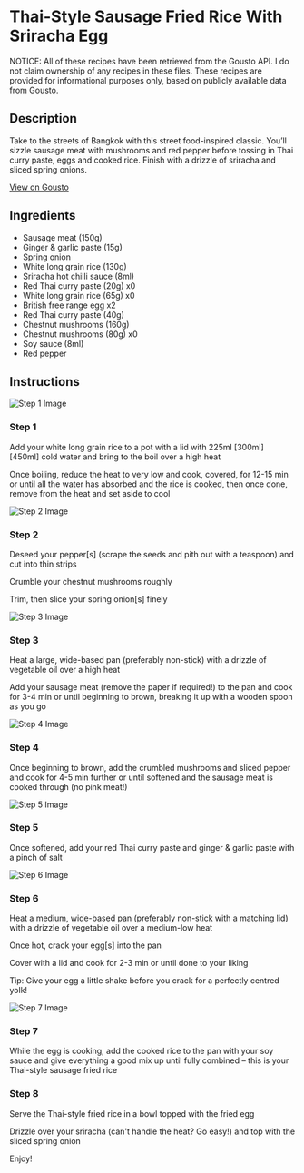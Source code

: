 # Thai-Style Sausage Fried Rice With Sriracha Egg

NOTICE: All of these recipes have been retrieved from the Gousto API. I do not claim ownership of any recipes in these files. These recipes are provided for informational purposes only, based on publicly available data from Gousto.

## Description

Take to the streets of Bangkok with this street food-inspired classic. You’ll sizzle sausage meat with mushrooms and red pepper before tossing in Thai curry paste, eggs and cooked rice. Finish with a drizzle of sriracha and sliced spring onions. 


[View on Gousto](https://www.gousto.co.uk/recipes/cookbook/thai-sausage-fried-rice-with-sriracha-egg)

## Ingredients

- Sausage meat (150g)
- Ginger & garlic paste (15g)
- Spring onion
- White long grain rice (130g)
- Sriracha hot chilli sauce (8ml)
- Red Thai curry paste (20g) x0
- White long grain rice (65g) x0
- British free range egg x2
- Red Thai curry paste (40g)
- Chestnut mushrooms (160g)
- Chestnut mushrooms (80g) x0
- Soy sauce (8ml)
- Red pepper

## Instructions

![Step 1 Image](https://production-media.gousto.co.uk/cms/recipe-step-image/Step-1-1708449595514-x200.jpg)

### Step 1

Add your white long grain rice to a pot with a lid with 225ml <span class="text-purple">[300ml] </span><span class="text-danger">[450ml]</span> cold water and bring to the boil over a high heat

Once boiling, reduce the heat to very low and cook, covered, for 12-15 min or until all the water has absorbed and the rice is cooked, then once done, remove from the heat and set aside to cool

![Step 2 Image](https://production-media.gousto.co.uk/cms/recipe-step-image/Step-2-1708449629171-x200.jpg)

### Step 2

Deseed your pepper[s] (scrape the seeds and pith out with a teaspoon) and cut into thin strips

Crumble your chestnut mushrooms roughly

Trim, then slice your spring onion[s] finely

![Step 3 Image](https://production-media.gousto.co.uk/cms/recipe-step-image/Step-3-1708449634255-x200.jpg)

### Step 3

Heat a large, wide-based pan (preferably non-stick) with a drizzle of vegetable oil over a high heat

Add your sausage meat (remove the paper if required!) to the pan and cook for 3-4 min or until beginning to brown, breaking it up with a wooden spoon as you go

![Step 4 Image](https://production-media.gousto.co.uk/cms/recipe-step-image/Step-4-1708449639077-x200.jpg)

### Step 4

Once beginning to brown, add the crumbled mushrooms and sliced pepper and cook for 4-5 min further or until softened and the sausage meat is cooked through (no pink meat!)

![Step 5 Image](https://production-media.gousto.co.uk/cms/recipe-step-image/Step-5-1708449643952-x200.jpg)

### Step 5

Once softened, add your red Thai curry paste and ginger & garlic paste with a pinch of salt

![Step 6 Image](https://production-media.gousto.co.uk/cms/recipe-step-image/Step-6-1708449649489-x200.jpg)

### Step 6

Heat a medium, wide-based pan (preferably non-stick with a matching lid) with a drizzle of vegetable oil over a medium-low heat

Once hot, crack your egg[s] into the pan

Cover with a lid and cook for 2-3 min or until done to your liking

Tip: Give your egg a little shake before you crack for a perfectly centred yolk!

![Step 7 Image](https://production-media.gousto.co.uk/cms/recipe-step-image/Step-7-1708449654354-x200.jpg)

### Step 7

While the egg is cooking, add the cooked rice to the pan with your soy sauce and give everything a good mix up until fully combined – this is your Thai-style sausage fried rice

### Step 8

Serve the Thai-style fried rice in a bowl topped with the fried egg

Drizzle over your sriracha (can't handle the heat? Go easy!) and top with the sliced spring onion

Enjoy!

